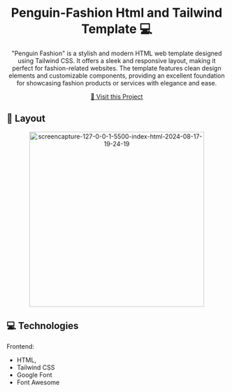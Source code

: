                   
 
<h1 align="center" style="font-weight: bold;">Penguin-Fashion Html and Tailwind Template 💻</h1>



<p align="center">"Penguin Fashion" is a stylish and modern HTML web template designed using Tailwind CSS. It offers a sleek and responsive layout, making it perfect for fashion-related websites. The template features clean design elements and customizable components, providing an excellent foundation for showcasing fashion products or services with elegance and ease.</p>

 <p align="center">
<a href="https://rehan606.github.io/Penguin-Fashion-Using-Tailwind/">📱 Visit this Project</a>
</p> 

<h2 id="layout">🎨 Layout</h2>

<p align="center">
<img src="https://i.ibb.co/R2FLpW3/screencapture-127-0-0-1-5500-index-html-2024-08-17-19-24-19.png" alt="screencapture-127-0-0-1-5500-index-html-2024-08-17-19-24-19" border="0" width="400px">

</p>
 
<h2 id="technologies">💻 Technologies</h2>

Frontend: 
- HTML, 
- Tailwind CSS
- Google Font
- Font Awesome 
